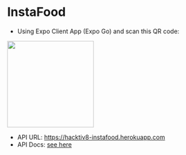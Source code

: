 # InstaFood

- Using Expo Client App (Expo Go) and scan this QR code: 
<!-- ![expo](./assets/qrcode.png) -->
<img src="https://qr.expo.dev/expo-go?owner=devinaacs&slug=instafood&releaseChannel=default&host=exp.host" width="200" height="200" />
 
- API URL: https://hacktiv8-instafood.herokuapp.com 
- API Docs: [see here](api_docs.md)

